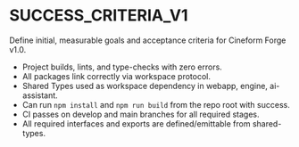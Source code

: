 # SUCCESS_CRITERIA_V1

Define initial, measurable goals and acceptance criteria for Cineform Forge v1.0.

- Project builds, lints, and type-checks with zero errors.
- All packages link correctly via workspace protocol.
- Shared Types used as workspace dependency in webapp, engine, ai-assistant.
- Can run `npm install` and `npm run build` from the repo root with success.
- CI passes on develop and main branches for all required stages.
- All required interfaces and exports are defined/emittable from shared-types.